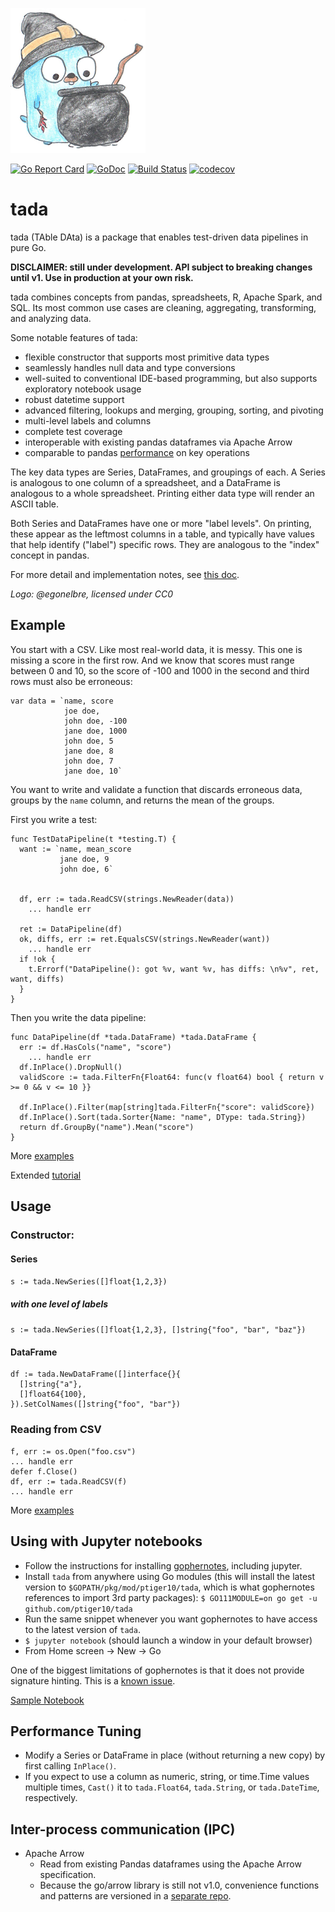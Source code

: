 ![tada logo](logo.png)

[![Go Report Card](https://goreportcard.com/badge/github.com/ptiger10/tada)](https://goreportcard.com/report/github.com/ptiger10/tada) 
[![GoDoc](https://godoc.org/github.com/ptiger10/tada?status.svg)](https://godoc.org/github.com/ptiger10/tada) 
[![Build Status](https://travis-ci.org/ptiger10/tada.svg?branch=master)](https://travis-ci.org/ptiger10/tada)
[![codecov](https://codecov.io/gh/ptiger10/tada/branch/master/graph/badge.svg)](https://codecov.io/gh/ptiger10/tada)

# tada
tada (TAble DAta) is a package that enables test-driven data pipelines in pure Go.

**DISCLAIMER: still under development. API subject to breaking changes until v1. Use in production at your own risk.**

tada combines concepts from pandas, spreadsheets, R, Apache Spark, and SQL.
Its most common use cases are cleaning, aggregating, transforming, and analyzing data.

Some notable features of tada:
* flexible constructor that supports most primitive data types
* seamlessly handles null data and type conversions
* well-suited to conventional IDE-based programming, but also supports exploratory notebook usage
* robust datetime support
* advanced filtering, lookups and merging, grouping, sorting, and pivoting
* multi-level labels and columns
* complete test coverage
* interoperable with existing pandas dataframes via Apache Arrow
* comparable to pandas [performance](comparison_summary.txt) on key operations

The key data types are Series, DataFrames, and groupings of each.
A Series is analogous to one column of a spreadsheet, and a DataFrame is analogous to a whole spreadsheet.
Printing either data type will render an ASCII table.

Both Series and DataFrames have one or more "label levels".
On printing, these appear as the leftmost columns in a table, and typically have values that help identify ("label") specific rows.
They are analogous to the "index" concept in pandas.

For more detail and implementation notes, see [this doc](https://docs.google.com/document/d/18DvZzd6Tg6Bz0SX0fY2SrXOjE8d9xDhU6bDEnaIc_rM/edit?usp=sharing).

*Logo: @egonelbre, licensed under CC0*

## Example
You start with a CSV. Like most real-world data, it is messy. This one is missing a score in the first row. And we know that scores must range between 0 and 10, so the score of -100 and 1000 in the second and third rows must also be erroneous:
```
var data = `name, score
            joe doe,
            john doe, -100
            jane doe, 1000
            john doe, 5
            jane doe, 8
            john doe, 7
            jane doe, 10`
```
You want to write and validate a function that discards erroneous data, groups by the `name` column, and returns the mean of the groups. 

First you write a test:
```
func TestDataPipeline(t *testing.T) {
  want := `name, mean_score
           jane doe, 9
           john doe, 6`


  df, err := tada.ReadCSV(strings.NewReader(data))
    ... handle err

  ret := DataPipeline(df)
  ok, diffs, err := ret.EqualsCSV(strings.NewReader(want))
    ... handle err
  if !ok {
    t.Errorf("DataPipeline(): got %v, want %v, has diffs: \n%v", ret, want, diffs)
  }
}
```

Then you write the data pipeline:
```
func DataPipeline(df *tada.DataFrame) *tada.DataFrame {
  err := df.HasCols("name", "score")
    ... handle err
  df.InPlace().DropNull()
  validScore := tada.FilterFn{Float64: func(v float64) bool { return v >= 0 && v <= 10 }}
	
  df.InPlace().Filter(map[string]tada.FilterFn{"score": validScore})
  df.InPlace().Sort(tada.Sorter{Name: "name", DType: tada.String})
  return df.GroupBy("name").Mean("score")
}
```
More [examples](https://godoc.org/github.com/ptiger10/tada#pkg-examples)

Extended [tutorial](tutorial.ipynb)


## Usage
### Constructor:
#### Series
`s := tada.NewSeries([]float{1,2,3})`
##### with one level of labels
`s := tada.NewSeries([]float{1,2,3}, []string{"foo", "bar", "baz"})`
#### DataFrame
```
df := tada.NewDataFrame([]interface{}{
  []string{"a"}, 
  []float64{100},
}).SetColNames([]string{"foo", "bar"})
```

### Reading from CSV
```
f, err := os.Open("foo.csv")
... handle err
defer f.Close()
df, err := tada.ReadCSV(f)
... handle err
```


More [examples](https://godoc.org/github.com/ptiger10/tada#pkg-examples)

## Using with Jupyter notebooks
* Follow the instructions for installing [gophernotes](https://github.com/gopherdata/gophernotes), including jupyter.
* Install `tada` from anywhere using Go modules (this will install the latest version to `$GOPATH/pkg/mod/ptiger10/tada`, which is what gophernotes references to import 3rd party packages): `$ GO111MODULE=on go get -u github.com/ptiger10/tada`
* Run the same snippet whenever you want gophernotes to have access to the latest version of `tada`. 
* `$ jupyter notebook` (should launch a window in your default browser)
* From Home screen -> New -> Go

One of the biggest limitations of gophernotes is that it does not provide signature hinting. This is a [known issue](https://github.com/gopherdata/gophernotes/issues/173).

[Sample Notebook](tutorial.ipynb)

## Performance Tuning
* Modify a Series or DataFrame in place (without returning a new copy) by first calling `InPlace()`.
* If you expect to use a column as numeric, string, or time.Time values multiple times, `Cast()` it to `tada.Float64`, `tada.String`, or `tada.DateTime`, respectively.

## Inter-process communication (IPC)
* Apache Arrow
  * Read from existing Pandas dataframes using the Apache Arrow specification. 
  * Because the go/arrow library is still not v1.0, convenience functions and patterns are versioned in a [separate repo](https://github.com/ptiger10/tada-io).